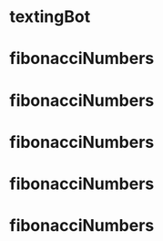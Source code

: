 # textingBot
# fibonacciNumbers
# fibonacciNumbers
# fibonacciNumbers
# fibonacciNumbers
# fibonacciNumbers
